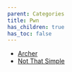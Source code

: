 ```yaml
---
parent: Categories
title: Pwn
has_children: true
has_toc: false
---
```


* [Archer](Archer.md)
* [Not That Simple](Not%20That%20Simple.md)